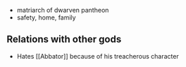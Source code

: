 - matriarch of dwarven pantheon
- safety, home, family



## Relations with other gods
- Hates [[Abbator]] because of his treacherous character